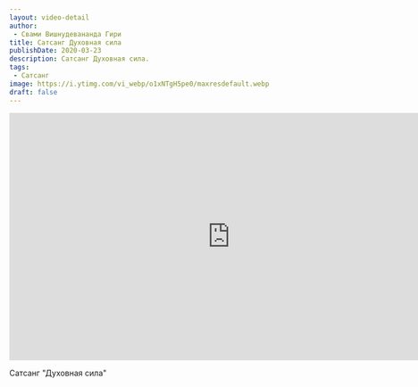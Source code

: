 ```yaml
---
layout: video-detail
author:
 - Свами Вишнудевананда Гири
title: Сатсанг Духовная сила
publishDate: 2020-03-23
description: Сатсанг Духовная сила. 
tags: 
 - Сатсанг
image: https://i.ytimg.com/vi_webp/o1xNTgH5pe0/maxresdefault.webp
draft: false
---
```


<iframe width="790" height="444" src="https://www.youtube.com/embed/o1xNTgH5pe0" frameborder="0" allowfullscreen=""></iframe> 

  Сатсанг "Духовная сила"

  

 